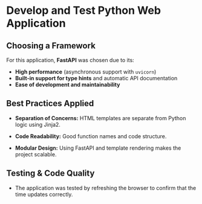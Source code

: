 # Develop and Test Python Web Application

## Choosing a Framework

For this application, **FastAPI** was chosen due to its:

- **High performance** (asynchronous support with `uvicorn`)
- **Built-in support for type hints** and automatic API documentation
- **Ease of development and maintainability**

## Best Practices Applied

- **Separation of Concerns:** HTML templates are separate from Python logic using Jinja2.

- **Code Readability:** Good function names and code structure.
- **Modular Design:** Using FastAPI and template rendering makes the project scalable.

## Testing & Code Quality

- The application was tested by refreshing the browser to confirm that the time updates correctly.
